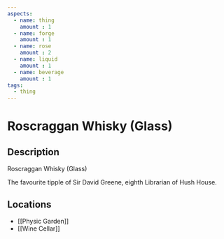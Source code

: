 ```yaml
---
aspects: 
  - name: thing
    amount : 1
  - name: forge
    amount : 1
  - name: rose
    amount : 2
  - name: liquid
    amount : 1
  - name: beverage
    amount : 1
tags:
  - thing
---
```


# Roscraggan Whisky (Glass)

## Description
Roscraggan Whisky (Glass)

The favourite tipple of Sir David Greene, eighth Librarian of Hush House.
## Locations
- [[Physic Garden]]
- [[Wine Cellar]]